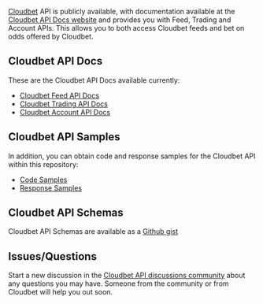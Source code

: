 [Cloudbet](https://www.cloudbet.com/) API is publicly available, with documentation available at the [Cloudbet API Docs website](https://docs.cloudbet.com/) and provides you with Feed, Trading and Account APIs. This allows you to both access Cloudbet feeds and bet on odds offered by Cloudbet.

## Cloudbet API Docs

These are the Cloudbet API Docs available currently:

* [Cloudbet Feed API Docs](https://docs.cloudbet.com/?urls.primaryName=Feed)
* [Cloudbet Trading API Docs](https://docs.cloudbet.com/?urls.primaryName=Trading)
* [Cloudbet Account API Docs](https://docs.cloudbet.com/?urls.primaryName=Account)

## Cloudbet API Samples

In addition, you can obtain code and response samples for the Cloudbet API within this repository:

* [Code Samples](https://github.com/Cloudbet/docs/blob/master/api-sample.js)
* [Response Samples](https://github.com/Cloudbet/docs/blob/master/api-responses.md)

## Cloudbet API Schemas

Cloudbet API Schemas are available as a [Github gist](https://gist.github.com/kgravenreuth/6703e1e213aecac4d5728f2f699d34e7)

## Issues/Questions

Start a new discussion in the [Cloudbet API discussions community](https://github.com/Cloudbet/docs/discussions) about any questions you may have. Someone from the community or from Cloudbet will help you out soon.
